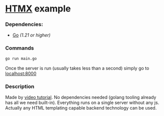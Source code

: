 # [HTMX](https://htmx.org/) example

### Dependencies:

- [Go](https://go.dev/doc/install) _(1.21 or higher)_

### Commands

```bash
go run main.go
```

Once the server is run (usually takes less than a second) simply go to [localhost:8000](http://localhost:8000)

### Description

Made by [video tutorial](https://www.youtube.com/watch?v=F9H6vYelYyU). No dependencies needed (golang tooling already has all we need built-in). Everything runs on a single server without any js.
Actually any HTML templating capable backend technology can be used.
